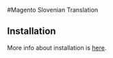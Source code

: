 #Magento Slovenian Translation

## Installation
More info about installation is [here](doc/INSTALL.md).
